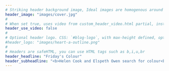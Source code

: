 ```yaml
---
# Striking header background image, Ideal images are homogenous around the centre and contrasting to the text. Non-ideal images can use `title_guard`
header_image: "images/cover.jpg"
#
# When set true, uses video from custom_header_video.html partial, instead of header_image
header_use_video: false
#
# Optional header logo. CSS: `#blog-logo`, with max-height defined, optimize to prevent scaling
#header_logo: "images/heart-a-outline.png"
#
# Headers are safeHTML, you can use HTML tags such as b,i,u,br
header_headline: "Friday's Colour"
header_subheadline: "<b>Helen Cook and Elspeth Owen search for colour<br>and exchange photos every Friday</b>"
---
```

